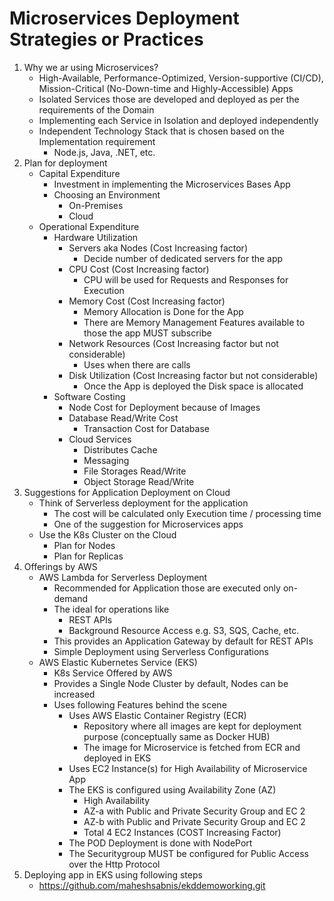 # Microservices Deployment Strategies or Practices
1. Why we ar using Microservices?
    - High-Available, Performance-Optimized, Version-supportive (CI/CD), Mission-Critical (No-Down-time and Highly-Accessible) Apps 
    - Isolated Services those are developed and deployed as per the requirements of the Domain
    - Implementing each Service in Isolation and deployed independently 
    - Independent Technology Stack that is chosen based on the Implementation requirement
        - Node.js, Java, .NET, etc.
2. Plan for deployment    
    - Capital Expenditure
        - Investment in implementing the Microservices Bases App
        - Choosing an Environment
            - On-Premises
            - Cloud  
    - Operational Expenditure
        - Hardware Utilization
            - Servers aka Nodes (Cost Increasing factor)
                - Decide number of dedicated servers for the app
            - CPU Cost (Cost Increasing factor)
                - CPU will be used for Requests and Responses for Execution
            - Memory Cost (Cost Increasing factor)
                - Memory Allocation is Done for the App
                - There are Memory Management Features available to those the app MUST subscribe  
            - Network Resources (Cost Increasing factor but not considerable)
                - Uses when there are calls
            - Disk Utilization (Cost Increasing factor but not considerable)
                - Once the App is deployed the Disk space is allocated
        - Software Costing
            - Node Cost for Deployment because of Images
            - Database Read/Write Cost
                - Transaction Cost for Database
            - Cloud Services
                - Distributes Cache
                - Messaging
                - File Storages Read/Write
                - Object Storage Read/Write
3. Suggestions for Application Deployment on Cloud
    - Think of Serverless deployment for the application
        - The cost will be calculated only Execution time /  processing time
        - One of the suggestion for Microservices apps
    - Use the K8s Cluster on the Cloud
        - Plan for Nodes
        - Plan for Replicas        
4. Offerings by AWS
    - AWS Lambda for Serverless Deployment
        - Recommended for Application those are executed only on-demand
        - The ideal for operations like
            - REST APIs
            - Background Resource Access e.g. S3, SQS, Cache, etc.
        - This provides an Application Gateway by default for REST APIs
        - Simple Deployment using Serverless Configurations
    - AWS Elastic Kubernetes Service (EKS)
        - K8s Service Offered by AWS
        - Provides a Single Node Cluster by default, Nodes can be increased
        - Uses following Features behind the scene
            - Uses AWS Elastic Container Registry (ECR) 
                - Repository where all images are kept for deployment purpose (conceptually same as Docker HUB)
                - The image for Microservice is fetched from ECR and deployed in EKS
            - Uses EC2 Instance(s) for High Availability of Microservice App
            - The EKS is configured using Availability Zone (AZ)
                - High Availability
                - AZ-a with Public and Private Security Group and EC 2
                - AZ-b with Public and Private Security Group and EC 2
                - Total 4 EC2 Instances (COST Increasing Factor)
            - The POD Deployment is done with NodePort     
            - The Securitygroup MUST be configured for Public Access over the Http Protocol
5. Deploying app in EKS using following steps    
    - https://github.com/maheshsabnis/ekddemoworking.git

                 
